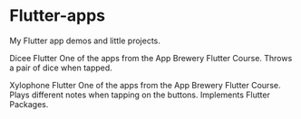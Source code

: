 # Flutter-apps
My Flutter app demos and little projects.

Dicee Flutter
  One of the apps from the App Brewery Flutter Course.
  Throws a pair of dice when tapped.
  
Xylophone Flutter
  One of the apps from the App Brewery Flutter Course.
  Plays different notes when tapping on the buttons.
  Implements Flutter Packages.
